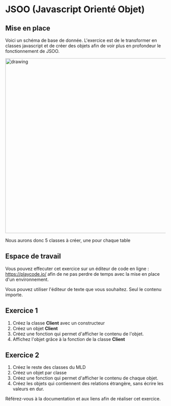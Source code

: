 # JSOO (Javascript Orienté Objet)
## Mise en place
Voici un schéma de base de donnée. L'exercice est de le transformer en classes javascript et de créer des objets afin de voir plus en profondeur le fonctionnement de JSOO.

<img src="MLD.png" alt="drawing" style="width:550px;"/>

Nous aurons donc 5 classes à créer, une pour chaque table

## Espace de travail
Vous pouvez effecuter cet exercice sur un éditeur de code en ligne : https://playcode.io/ afin de ne pas perdre de temps avec la mise en place d'un environnement.

Vous pouvez utiliser l'éditeur de texte que vous souhaitez. Seul le contenu importe.

## Exercice 1
1. Créez la classe **Client** avec un constructeur
2. Créez un objet **Client**
3. Créez une fonction qui permet d'afficher le contenu de l'objet.
4. Affichez l'objet grâce à la fonction de la classe **Client**

## Exercice 2
1. Créez le reste des classes du MLD
2. Créez un objet par classe
3. Créez une fonction qui permet d'afficher le contenu de chaque objet.
3. Créez les objets qui contiennent des relations étrangère, sans écrire les valeurs en dur.

Référez-vous à la documentation et aux liens afin de réaliser cet exercice.

